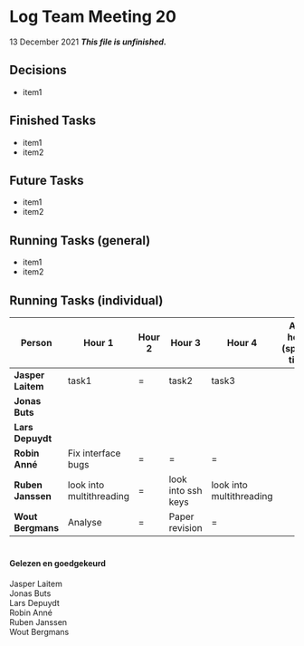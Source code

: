 # Log Team Meeting 20
13 December 2021
**_This file is unfinished._**
## Decisions
* item1

## Finished Tasks
* item1
* item2

## Future Tasks
* item1
* item2
  
## Running Tasks (general)
* item1
* item2

## Running Tasks (individual)
Person | Hour 1                   | Hour 2 | Hour 3 | Hour 4 | After hours (specify time)
------ |--------------------------| ------ | ----- | ------ | -------------
**Jasper Laitem** | task1                    | = | task2 | task3
**Jonas Buts**    |                          |     |     |
**Lars Depuydt**  |                          |     |     |
**Robin Anné**    | Fix interface bugs | = | = | =
**Ruben Janssen** | look into multithreading |  =   |  look into ssh keys   | look into multithreading
**Wout Bergmans** | Analyse | = | Paper revision | =

#
#### Gelezen en goedgekeurd
Jasper Laitem <br/>
Jonas Buts <br/>
Lars Depuydt <br/>
Robin Anné <br/>
Ruben Janssen <br/>
Wout Bergmans
